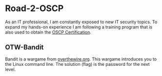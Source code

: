 # Road-2-OSCP

As an IT professional, I am constantly exposed to new IT security topics. To expand my hands-on experience I am following a training program that is also used to obtain the [OSCP Certification](https://www.offensive-security.com/pwk-oscp/).

## OTW-Bandit

Bandit is a wargame from [overthewire.org](https://overthewire.org). This wargame introduces you to the Linux command line. The solution (flag) is the password for the next level.
